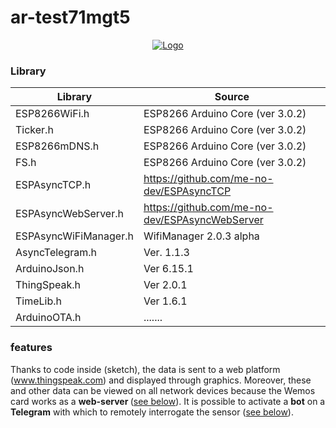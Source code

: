 # ar-test71mgt5

<div align="center">
  <a href="https://github.com/birrozza/esp_8266_T-H">
    <img src="https://github.com/birrozza/esp_8266_T-H/images/login_page.png" alt="Logo">
  </a>
 </div>
  
### Library
| Library | Source |
| ------ | ------ |
| ESP8266WiFi.h | ESP8266 Arduino Core (ver 3.0.2) |
| Ticker.h | ESP8266 Arduino Core (ver 3.0.2) |
| ESP8266mDNS.h | ESP8266 Arduino Core (ver 3.0.2) |
| FS.h| ESP8266 Arduino Core (ver 3.0.2) |
| ESPAsyncTCP.h | https://github.com/me-no-dev/ESPAsyncTCP |
| ESPAsyncWebServer.h | https://github.com/me-no-dev/ESPAsyncWebServer |
| ESPAsyncWiFiManager.h | WifiManager 2.0.3 alpha |
| AsyncTelegram.h | Ver. 1.1.3 |
| ArduinoJson.h | Ver 6.15.1 |
| ThingSpeak.h | Ver 2.0.1 |
| TimeLib.h | Ver 1.6.1 |
| ArduinoOTA.h | ....... |

### features
Thanks to code inside (sketch), the data is sent to a web platform (www.thingspeak.com) and displayed through graphics. Moreover, these and other data can be viewed on all network devices because the Wemos card works as a <strong>web-server </strong>([see below](#software-istruction)). It is possible to activate a **bot** on a **Telegram** with which to remotely interrogate the sensor ([see below](#Enable-a-Telegram-bot-to-be-able-to-interrogate-the-sensor)).
